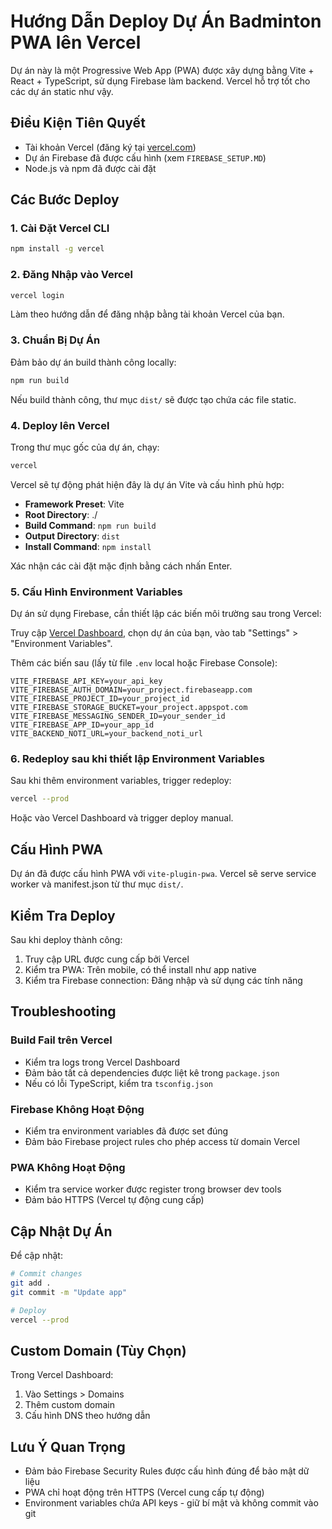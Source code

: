 # Hướng Dẫn Deploy Dự Án Badminton PWA lên Vercel

Dự án này là một Progressive Web App (PWA) được xây dựng bằng Vite + React + TypeScript, sử dụng Firebase làm backend. Vercel hỗ trợ tốt cho các dự án static như vậy.

## Điều Kiện Tiên Quyết

- Tài khoản Vercel (đăng ký tại [vercel.com](https://vercel.com))
- Dự án Firebase đã được cấu hình (xem `FIREBASE_SETUP.MD`)
- Node.js và npm đã được cài đặt

## Các Bước Deploy

### 1. Cài Đặt Vercel CLI

```bash
npm install -g vercel
```

### 2. Đăng Nhập vào Vercel

```bash
vercel login
```

Làm theo hướng dẫn để đăng nhập bằng tài khoản Vercel của bạn.

### 3. Chuẩn Bị Dự Án

Đảm bảo dự án build thành công locally:

```bash
npm run build
```

Nếu build thành công, thư mục `dist/` sẽ được tạo chứa các file static.

### 4. Deploy lên Vercel

Trong thư mục gốc của dự án, chạy:

```bash
vercel
```

Vercel sẽ tự động phát hiện đây là dự án Vite và cấu hình phù hợp:

- **Framework Preset**: Vite
- **Root Directory**: ./
- **Build Command**: `npm run build`
- **Output Directory**: `dist`
- **Install Command**: `npm install`

Xác nhận các cài đặt mặc định bằng cách nhấn Enter.

### 5. Cấu Hình Environment Variables

Dự án sử dụng Firebase, cần thiết lập các biến môi trường sau trong Vercel:

Truy cập [Vercel Dashboard](https://vercel.com/dashboard), chọn dự án của bạn, vào tab "Settings" > "Environment Variables".

Thêm các biến sau (lấy từ file `.env` local hoặc Firebase Console):

```
VITE_FIREBASE_API_KEY=your_api_key
VITE_FIREBASE_AUTH_DOMAIN=your_project.firebaseapp.com
VITE_FIREBASE_PROJECT_ID=your_project_id
VITE_FIREBASE_STORAGE_BUCKET=your_project.appspot.com
VITE_FIREBASE_MESSAGING_SENDER_ID=your_sender_id
VITE_FIREBASE_APP_ID=your_app_id
VITE_BACKEND_NOTI_URL=your_backend_noti_url
```

### 6. Redeploy sau khi thiết lập Environment Variables

Sau khi thêm environment variables, trigger redeploy:

```bash
vercel --prod
```

Hoặc vào Vercel Dashboard và trigger deploy manual.

## Cấu Hình PWA

Dự án đã được cấu hình PWA với `vite-plugin-pwa`. Vercel sẽ serve service worker và manifest.json từ thư mục `dist/`.

## Kiểm Tra Deploy

Sau khi deploy thành công:

1. Truy cập URL được cung cấp bởi Vercel
2. Kiểm tra PWA: Trên mobile, có thể install như app native
3. Kiểm tra Firebase connection: Đăng nhập và sử dụng các tính năng

## Troubleshooting

### Build Fail trên Vercel

- Kiểm tra logs trong Vercel Dashboard
- Đảm bảo tất cả dependencies được liệt kê trong `package.json`
- Nếu có lỗi TypeScript, kiểm tra `tsconfig.json`

### Firebase Không Hoạt Động

- Kiểm tra environment variables đã được set đúng
- Đảm bảo Firebase project rules cho phép access từ domain Vercel

### PWA Không Hoạt Động

- Kiểm tra service worker được register trong browser dev tools
- Đảm bảo HTTPS (Vercel tự động cung cấp)

## Cập Nhật Dự Án

Để cập nhật:

```bash
# Commit changes
git add .
git commit -m "Update app"

# Deploy
vercel --prod
```

## Custom Domain (Tùy Chọn)

Trong Vercel Dashboard:
1. Vào Settings > Domains
2. Thêm custom domain
3. Cấu hình DNS theo hướng dẫn

## Lưu Ý Quan Trọng

- Đảm bảo Firebase Security Rules được cấu hình đúng để bảo mật dữ liệu
- PWA chỉ hoạt động trên HTTPS (Vercel cung cấp tự động)
- Environment variables chứa API keys - giữ bí mật và không commit vào git
